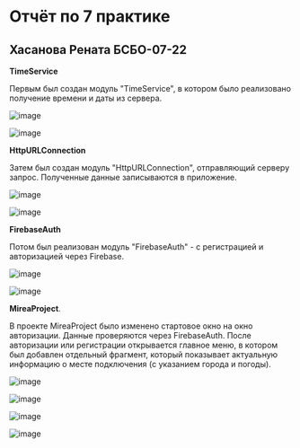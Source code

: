 # Отчёт по 7 практике
## Хасанова Рената БСБО-07-22

**TimeService** 

Первым был создан модуль "TimeService", в котором было реализовано получение времени и даты из сервера.

![image](https://github.com/user-attachments/assets/829f9a7b-f509-4c3a-bd14-26f2034eb874)

 ![image](https://github.com/user-attachments/assets/8b51d9cd-9722-4b2e-a6a1-a1e8290da897)


**HttpURLConnection** 

Затем был создан модуль "HttpURLConnection", отправляющий серверу запрос. Полученные данные записываются в приложение.

![image](https://github.com/user-attachments/assets/2513a176-bd0f-4da8-9ea2-ac851bdaf9b8)

![image](https://github.com/user-attachments/assets/413c500b-a36d-427a-a620-044cd76fcf2b)


**FirebaseAuth** 

Потом был реализован модуль "FirebaseAuth" - с регистрацией и авторизацией через Firebase.

![image](https://github.com/user-attachments/assets/77835b8a-f611-4ee7-a4b2-c2aeab975ca8)

![image](https://github.com/user-attachments/assets/945f5f2b-3e9a-4351-92b8-5a6e133cb187)


**MireaProject**.

В проекте MireaProject было изменено стартовое окно на окно авторизации. Данные проверяются через FirebaseAuth. После авторизации или регистрации открывается главное меню, в котором был добавлен отдельный фрагмент, который показывает актуальную информацию о месте подключения (с указанием города и погоды).

![image](https://github.com/user-attachments/assets/d1eba0a6-ea22-4d30-8434-a6bcbf7c608a)

![image](https://github.com/user-attachments/assets/77f1dafd-bf30-4d4f-8bdf-ffd116058482)

![image](https://github.com/user-attachments/assets/9153998c-735b-4be0-8f0d-2529cb4ed2a9)

![image](https://github.com/user-attachments/assets/410f2cab-23fb-4889-ac8e-ce7e56ec01bd)


